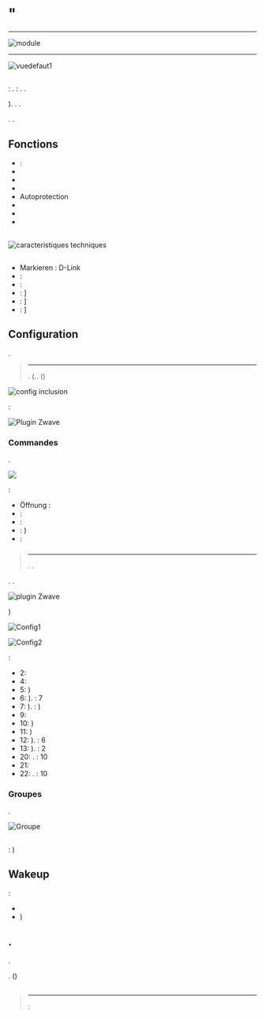 # "

****

![module](images/dlink.dchz110/module.jpg)

****

![vuedefaut1](images/dlink.dchz110/vuedefaut1.jpg)

## 

 : .  : . .

). . .

. .

## Fonctions

-   : 
-   
-   
-   
-   Autoprotection
-   
-   
-   

## 

 [](http://www.dlink.com/-/media/Consumer_Products/DCH/DCH%20Z110/Datasheet/DCH_Z110_Datasheet_FR.pdf)

 [](http://www.kafkas.gr/uploads/Pdf/182732/DCH-Z120_183010381_01_Z02.PDF)

![caracteristiques techniques](images/dlink.dchz110/caracteristiques_techniques.jpg)

## 

-   Markieren : D-Link
-    : 
-    : 
-    : ]
-    : ]
-    : ]

## Configuration

 [](https://doc.jeedom.com/de_DE/plugins/automation%20protocol/openzwave/).

> ****
>
> . (.. ()

![config inclusion](images/dlink.dchz110/config-inclusion.jpg)

 :

![Plugin Zwave](images/dlink.dchz110/apres_inclusion.jpg)

### Commandes

.

![](images/dlink.dchz110/commandes.jpg)

 :

-   Öffnung : 
-    : 
-    : 
-    : )
-    : 

### 

> ****
>
> . .

. .

![ plugin Zwave](images/plugin/bouton_configuration.jpg)

)

![Config1](images/dlink.dchz110/config1.jpg)

![Config2](images/dlink.dchz110/config2.jpg)

 :

-   2: 
-   4: 
-   5: )
-   6: ).  : 7
-   7: ).  : )
-   9: 
-   10: )
-   11: )
-   12: ).  : 6
-   13: ).  : 2
-   20: .  : 10
-   21: 
-   22: .  : 10

### Groupes

.

![Groupe](images/dlink.dchz110/groupe.jpg)

## 

: )

## Wakeup

 :

-   
-   )

## .

.

. ()

## 

> ****
>
>  : 
